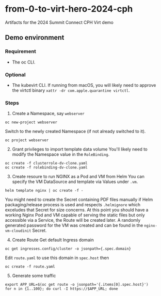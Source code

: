 # from-0-to-virt-hero-2024-cph
Artifacts for the 2024 Summit Connect CPH Virt demo


## Demo environment

### Requirement
- The oc CLI.

### Optional
- The kubevirt CLI. If running from macOS, you will likely need to approve the virtctl binary `xattr -dr com.apple.quarantine virtctl`.

### Steps

1. Create a Namespace, say `webserver`
```shell
oc new-project webserver
```
Switch to the newly created Namespace (if not already switched to it).
```shell
oc project webserver
```

2. Grant privileges to import template data volume
You'll likely need to modify the Namespace value in the `RoleBinding`.
```shell
oc create -f clusterrole-dv-clone.yaml
oc create -f rolebinding-dv-clone.yaml
```

3. Create resoure to run NGINX as a Pod and VM from Helm
You can specify the VM DataSource and template via Values under `.vm`.
```shell
helm template nginx | oc create -f - 
```
You might need to create the Secret containing PDF files manually if Helm packaging/release process is used and respects `.helmignore` which exceludes that Secret for size concerns.
At this point you should have a working Nginx Pod and VM capable of serving the static files but only accessible via a Service, the Route will be created later.
A randomly generated password for the VM was created and can be found in the `nginx-vm-cloudinit` Secret.

4. Create Route
Get default Ingress domain
```shell
oc get ingresses.config/cluster -o jsonpath={.spec.domain}
```
Edit `route.yaml` to use this domain in `spec.host` then
```shell
oc create -f route.yaml
```

5. Generate some traffic
```shell
export APP_URL=$(oc get route -o jsonpath='{.items[0].spec.host}')
for n in {1..100}; do curl -I https://$APP_URL; done
```


